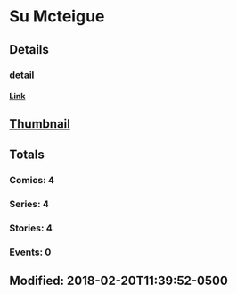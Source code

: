 # Su  Mcteigue 
## Details
### detail
#### [Link](http://marvel.com/comics/creators/9503/su_mcteigue?utm_campaign=apiRef&utm_source=225578a89fc76f3d20fbffda5d17a88d)
## [Thumbnail](http://i.annihil.us/u/prod/marvel/i/mg/b/40/image_not_available.jpg)
## Totals
### Comics: 4
### Series: 4
### Stories: 4
### Events: 0
## Modified: 2018-02-20T11:39:52-0500